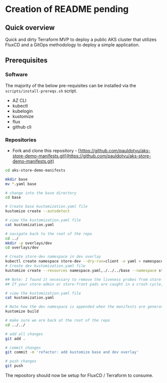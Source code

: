 # Creation of README pending

## Quick overview

Quick and dirty Terraform MVP to deploy a public AKS cluster that utilizes FluxCD and a GitOps methodology to deploy a simple application.

## Prerequisites

### Software

The majority of the below pre-requisites can be installed via the `scripts/install-prereqs.sh` script.
- AZ CLI
- kubectl
- kubelogin
- kustomize
- flux
- github cli

### Repositories

- Fork and clone this repository - [https://github.com/pauldotyu/aks-store-demo-manifests.git](https://github.com/pauldotyu/aks-store-demo-manifests.git)

```bash
cd aks-store-demo-manifests

mkdir base
mv *.yaml base

# change into the base directory
cd base

# Create base kustomization.yaml file
kustomize create --autodetect

# view the kustomization.yaml file
cat kustomization.yaml

# navigate back to the root of the repo
cd ../
mkdir -p overlays/dev
cd overlays/dev

# Create store-dev namespace in dev overlay
kubectl create namespace store-dev --dry-run=client -o yaml > namespace.yaml
# Create dev kustomization.yaml file
kustomize create --resources namespace.yaml,./../../base --namespace store-dev

## Note: I found it necessary to remove the liveness probes from store-admin and store-front yaml files
## If your store-admin or store-front pads are caught in a crash cycle, this is the likely cause

# view the kustomization.yaml file
cat kustomization.yaml

# Note how the dev namespace is appended when the manifests are generated
kustomize build

# make sure we are back at the root of the repo
cd ../../

# add all changes
git add .

# commit changes
git commit -m 'refactor: add kustomize base and dev overlay'

# push changes
git push
```

The repository should now be setup for FluxCD / Terraform to consume.
